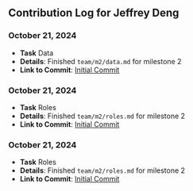 ## Contribution Log for Jeffrey Deng

### October 21, 2024
-   **Task** Data
-   **Details**: Finished `team/m2/data.md` for milestone 2
-   **Link to Commit**: [Initial Commit](https://github.com/johncle/CS326Team7/commit/77e66dcd282025d7128ca9f0e408ac1ad27d6bb7)

### October 21, 2024
-   **Task** Roles
-   **Details**: Finished `team/m2/roles.md` for milestone 2
-   **Link to Commit**: [Initial Commit](https://github.com/johncle/CS326Team7/commit/d277b30b7f3049924648015d8f6586fce3c8d9fc)

### October 21, 2024
-   **Task** Roles
-   **Details**: Finished `team/m2/roles.md` for milestone 2
-   **Link to Commit**: [Initial Commit](https://github.com/johncle/CS326Team7/commit/9144d9703d3ebeb0aedfcf54a03cad10d4a43171)